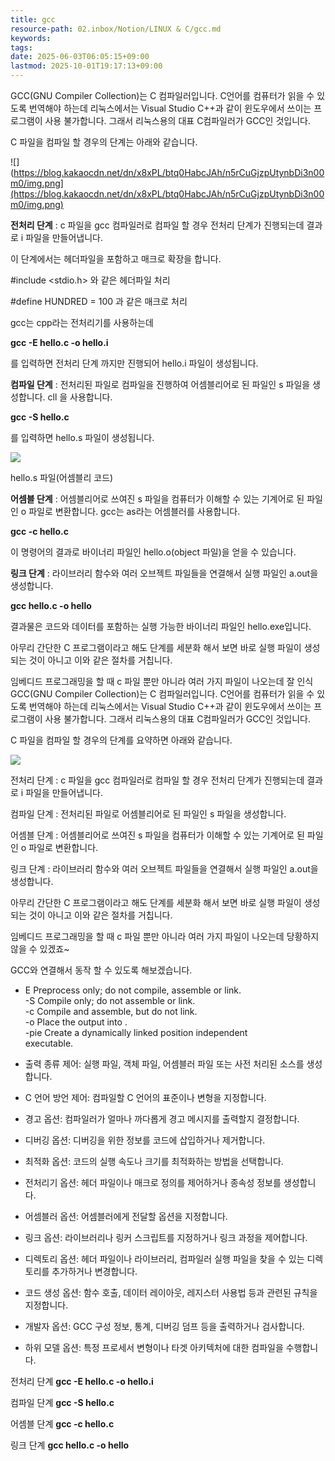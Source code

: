 ```yaml
---
title: gcc
resource-path: 02.inbox/Notion/LINUX & C/gcc.md
keywords:
tags:
date: 2025-06-03T06:05:15+09:00
lastmod: 2025-10-01T19:17:13+09:00
---
```

GCC(GNU Compiler Collection)는 C 컴파일러입니다. C언어를 컴퓨터가 읽을 수 있도록 번역해야 하는데 리눅스에서는 Visual Studio C++과 같이 윈도우에서 쓰이는 프로그램이 사용 불가합니다. 그래서 리눅스용의 대표 C컴파일러가 GCC인 것입니다.

C 파일을 컴파일 할 경우의 단계는 아래와 같습니다.

![](https://blog.kakaocdn.net/dn/x8xPL/btq0HabcJAh/n5rCuGjzpUtynbDi3n00m0/img.png](https://blog.kakaocdn.net/dn/x8xPL/btq0HabcJAh/n5rCuGjzpUtynbDi3n00m0/img.png)



**전처리 단계** : c 파일을 gcc 컴파일러로 컴파일 할 경우 전처리 단계가 진행되는데 결과로 i 파일을 만들어냅니다.

이 단계에서는 헤더파일을 포함하고 매크로 확장을 합니다.

\#include <stdio.h> 와 같은 헤더파일 처리

\#define HUNDRED = 100 과 같은 매크로 처리

gcc는 cpp라는 전처리기를 사용하는데

**gcc -E hello.c -o hello.i**

를 입력하면 전처리 단계 까지만 진행되어 hello.i 파일이 생성됩니다.

**컴파일 단계** : 전처리된 파일로 컴파일을 진행하여 어셈블리어로 된 파일인 s 파일을 생성합니다. cll 을 사용합니다.

**gcc -S hello.c**

를 입력하면 hello.s 파일이 생성됩니다.

[![](https://blog.kakaocdn.net/dn/b0NjMT/btq1pz2N6Pn/WJLO8wtNHvxKz93vg9AlR0/img.png)](https://blog.kakaocdn.net/dn/b0NjMT/btq1pz2N6Pn/WJLO8wtNHvxKz93vg9AlR0/img.png)

hello.s 파일(어셈블리 코드)

**어셈블 단계** : 어셈블리어로 쓰여진 s 파일을 컴퓨터가 이해할 수 있는 기계어로 된 파일인 o 파일로 변환합니다. gcc는 as라는 어셈블러를 사용합니다.

**gcc -c hello.c**

이 명령어의 결과로 바이너리 파일인 hello.o(object 파일)을 얻을 수 있습니다.

**링크 단계** : 라이브러리 함수와 여러 오브젝트 파일들을 연결해서 실행 파일인 a.out을 생성합니다.

**gcc hello.c -o hello**

결과물은 코드와 데이터를 포함하는 실행 가능한 바이너리 파일인 hello.exe입니다.

아무리 간단한 C 프로그램이라고 해도 단계를 세분화 해서 보면 바로 실행 파일이 생성되는 것이 아니고 이와 같은 절차를 거칩니다.

임베디드 프로그래밍을 할 때 c 파일 뿐만 아니라 여러 가지 파일이 나오는데 잘 인식GCC(GNU Compiler Collection)는 C 컴파일러입니다. C언어를 컴퓨터가 읽을 수 있도록 번역해야 하는데 리눅스에서는 Visual Studio C++과 같이 윈도우에서 쓰이는 프로그램이 사용 불가합니다. 그래서 리눅스용의 대표 C컴파일러가 GCC인 것입니다.

C 파일을 컴파일 할 경우의 단계를 요약하면 아래와 같습니다.

[![](https://blog.kakaocdn.net/dn/eu1UH7/btq1qOk8XgQ/TeDREHIi6PjCq7umCjp3EK/img.png)](https://blog.kakaocdn.net/dn/eu1UH7/btq1qOk8XgQ/TeDREHIi6PjCq7umCjp3EK/img.png)

전처리 단계 : c 파일을 gcc 컴파일러로 컴파일 할 경우 전처리 단계가 진행되는데 결과로 i 파일을 만들어냅니다.

컴파일 단계 : 전처리된 파일로 어셈블리어로 된 파일인 s 파일을 생성합니다.

어셈블 단계 : 어셈블리어로 쓰여진 s 파일을 컴퓨터가 이해할 수 있는 기계어로 된 파일인 o 파일로 변환합니다.

링크 단계 : 라이브러리 함수와 여러 오브젝트 파일들을 연결해서 실행 파일인 a.out을 생성합니다.

아무리 간단한 C 프로그램이라고 해도 단계를 세분화 해서 보면 바로 실행 파일이 생성되는 것이 아니고 이와 같은 절차를 거칩니다.

임베디드 프로그래밍을 할 때 c 파일 뿐만 아니라 여러 가지 파일이 나오는데 당황하지 않을 수 있겠죠~

GCC와 연결해서 동작 할 수 있도록 해보겠습니다.

- E Preprocess only; do not compile, assemble or link.  
    -S Compile only; do not assemble or link.  
    -c Compile and assemble, but do not link.  
    -o <file> Place the output into <file>.  
    -pie Create a dynamically linked position independent  
    executable.  
    

  

  

- 출력 종류 제어: 실행 파일, 객체 파일, 어셈블러 파일 또는 사전 처리된 소스를 생성합니다.
- C 언어 방언 제어: 컴파일할 C 언어의 표준이나 변형을 지정합니다.
- 경고 옵션: 컴파일러가 얼마나 까다롭게 경고 메시지를 출력할지 결정합니다.
- 디버깅 옵션: 디버깅을 위한 정보를 코드에 삽입하거나 제거합니다.
- 최적화 옵션: 코드의 실행 속도나 크기를 최적화하는 방법을 선택합니다.
- 전처리기 옵션: 헤더 파일이나 매크로 정의를 제어하거나 종속성 정보를 생성합니다.
- 어셈블러 옵션: 어셈블러에게 전달할 옵션을 지정합니다.
- 링크 옵션: 라이브러리나 링커 스크립트를 지정하거나 링크 과정을 제어합니다.
- 디렉토리 옵션: 헤더 파일이나 라이브러리, 컴파일러 실행 파일을 찾을 수 있는 디렉토리를 추가하거나 변경합니다.
- 코드 생성 옵션: 함수 호출, 데이터 레이아웃, 레지스터 사용법 등과 관련된 규칙을 지정합니다.
- 개발자 옵션: GCC 구성 정보, 통계, 디버깅 덤프 등을 출력하거나 검사합니다.
- 하위 모델 옵션: 특정 프로세서 변형이나 타겟 아키텍처에 대한 컴파일을 수행합니다.

  

  

전처리 단계 **gcc -E hello.c -o hello.i**

컴파일 단계 **gcc -S hello.c**

어셈블 단계 **gcc -c hello.c**

링크 단계 **gcc hello.c -o hello**